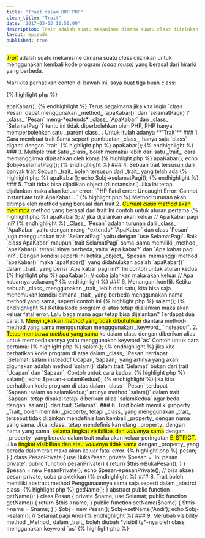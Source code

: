 ```yaml
--- 
title: "Trait dalam OOP PHP" 
clean_title: "Trait" 
date: '2017-03-03 10:50:00' 
description: Trait adalah suatu mekanisme dimana suatu class diizinkan untuk menggunakan kembali kode program (code reuse) yang berasal dari hirarki yang berbeda. Mari kita perhatikan contoh di bawah ini, saya buat tiga buah class agar lebih mudah untuk difahami. 
layout: episode 
published: true 
--- 
```

 
<mark><em>Trait</em></mark> adalah suatu mekanisme dimana suatu _class_ diizinkan untuk menggunakan kembali kode program _(code reuse)_ yang berasal dari hirarki yang berbeda. 
 
Mari kita perhatikan contoh di bawah ini, saya buat tiga buah class: 
 
{% highlight php %}
<?php 
class ApaKabar 
{ 
    public function apaKabar() { 
        return "Apa kabar?"; 
    } 
} 
 
class SelamatPagi 
{ 
    public function selamatPagi() { 
        return "Selamat pagi?"; 
    } 
} 
 
class Pesan 
{ 
  // 
} 
{% endhighlight %} 
 
Jika kita menghendaki `class Pesan` bisa menggunakan _method_ `apaKabar()` maka kita tinggal melakukan `extends` ke _class_ `ApaKabar` seperti: 
 
{% highlight php %}
<?php 
class ApaKabar 
{ 
    public function apaKabar() { 
        return "Apa kabar?"; 
    } 
} 
 
class Pesan extends ApaKabar 
{ 
  // 
} 
 
$obj = new Pesan(); 
echo $obj->apaKabar(); 
{% endhighlight %} 
 
Terus bagaimana jika kita ingin `class Pesan` dapat menggunakan _method_ `apaKabar()` dan `selamatPagi()`? _class_ `Pesan` meng-*extends* _class_ `ApaKabar` dan _class_ `SelamatPagi`? tentu ini tidak diperbolehkan oleh PHP, PHP hanya memperbolehkan satu _parent class_ . Untuk itulah adanya **`Trait`** 
 
### 1. Cara membuat trait   
Sama seperti pembuatan _class_, hanya saja `class` diganti dengan `trait` 
 
{% highlight php %}
<?php 
// dengan keyword trait 
trait ApaKabar 
{ 
    public function apaKabar() { 
        return "Apa kabar?"; 
    } 
} 
{% endhighlight %} 
 
### 2. Cara memakai trait   
Cara memakai _trait_ yaitu dengan menggunakan _keyword_ `use` dalam sebuah _class_ dan diiringi nama _trait_ 
 
{% highlight php %}
<?php 
trait ApaKabar 
{ 
    public function apaKabar() { 
        return "Apa kabar?"; 
    } 
} 
 
class Pesan 
{ 
  // menggunakan use 
  use ApaKabar; 
} 
 
$obj = new Pesan(); 
echo $obj->apaKabar(); 
{% endhighlight %} 
 
### 3. Multiple trait   
Satu _class_ boleh memakai lebih dari satu _trait_, cara memanggilnya dipisahkan oleh koma 
 
{% highlight php %}
<?php 
trait ApaKabar 
{ 
    public function apaKabar() { 
        return "Apa kabar?" . PHP_EOL; 
    } 
} 
 
trait SelamatPagi 
{ 
    public function selamatPagi() { 
        return "Selamat pagi?"; 
    } 
} 
 
class Pesan 
{ 
  // menggunakan trait lebih dari satu 
  use ApaKabar, SelamatPagi; 
} 
 
$obj = new Pesan(); 
echo $obj->apaKabar(); 
echo $obj->selamatPagi(); 
{% endhighlight %} 
 
### 4. Sebuah trait tersusun dari banyak trait   
Sebuah _trait_ boleh tersusun dari _trait_ yang telah ada 
 
{% highlight php %}
<?php 
// trait pertama 
trait ApaKabar 
{ 
    public function apaKabar() { 
        // PHP_EOL adalah  
        // garis baru (enter) lintas platform 
        return "Apa kabar?" . PHP_EOL; 
    } 
} 
 
// trait kedua 
trait SelamatPagi 
{ 
    public function selamatPagi() { 
        return "Selamat pagi?"; 
    } 
} 
 
// trait ketiga,  
trait KabarSelamat 
{   
    // tersusun dari kedua trait di atas 
    use ApaKabar, SelamatPagi; 
} 
 
class Pesan 
{ 
  // memakai trait yang  
  // tersusun dari trait 
  use KabarSelamat; 
} 
 
$obj = new Pesan(); 
echo $obj->apaKabar(); 
echo $obj->selamatPagi(); 
{% endhighlight %} 
 
### 5. Trait tidak bisa dijadikan object (diinstansiasi)   
Jika ini tetap dijalankan maka akan keluar error: `PHP Fatal error:  Uncaught Error: Cannot instantiate trait ApaKabar ...` 
 
{% highlight php %}
<?php 
trait ApaKabar 
{ 
    public function apaKabar() { 
        return "Apa kabar?" . PHP_EOL; 
    } 
} 
 
$obj = new ApaKabar(); 
{% endhighlight %} 
 
### 5. Urutan prioritas method   
Urutan prioritas _method_ dalam trait memiliki dua aturan: 
 
1. <mark>Method turunan akan ditimpa</mark> oleh method yang berasal dari trait 
2. <mark><em>Current class method</em> akan menimpa</mark> method yang berasal dari trait 
 
Ini contoh untuk aturan pertama 
 
{% highlight php %}
<?php 
class ApaKabar 
{   
    // ini akan diturunkan 
    public function apaKabar() { 
        return "Apa kabar?" . PHP_EOL; 
    } 
} 
 
trait SelamatPagi 
{ 
    public function selamatPagi() { 
        return "Selamat pagi?"; 
    } 
 
    // apaKabar() dari trait 
    public function apaKabar() { 
        return "Apa kabar pagi ini?" . PHP_EOL; 
    }  
} 
 
class Pesan extends ApaKabar 
{ 
    use SelamatPagi;   
} 
 
$pesan = new Pesan(); 
// yang dipakai adalah apaKabar() dari trait 
echo $pesan->apaKabar(); 
// jika dijalankan akan keluar 
// Apa kabar pagi ini? 
{% endhighlight %} 
 
_Class_ `Pesan` adalah turunan dari _class_ `ApaKabar` yaitu dengan meng-*extends* `ApaKabar` dan class `Pesan` juga menggunakan trait `SelamatPagi` yaitu dengan `use SelamatPagi`. 
 
Baik `class ApaKabar` maupun `trait SelamatPagi` sama-sama memiliki _method_ `apaKabar()` tetapi isinya berbeda, yaitu `Apa kabar?` dan `Apa kabar pagi ini?`. 
 
Dengan kondisi seperti ini ketika _object_ `$pesan` memanggil method `apaKabar()` maka `apaKabar()` yang didahulukan adalah `apaKabar()` dalam _trait_ yang berisi `Apa kabar pagi ini?` 
 
Ini contoh untuk aturan kedua: 
 
{% highlight php %}
<?php 
trait ApaKabar 
{ 
    // apaKabar() dari trait 
    public function apaKabar() { 
        return "Apa kabar?"; 
    } 
} 
 
class Pesan 
{ 
    use ApaKabar; 
    // apaKabar() dari current class 
    public function apaKabar() { 
      return "Apa kabarnya sekarang?"; 
    } 
} 
 
$pesan = new Pesan(); 
// yang dipakai adalah apaKabar() dari class Pesan 
// bukan apaKabar() dari trait ApaKabar 
echo $pesan->apaKabar(); 
// coba jalankan maka akan keluar 
// Apa kabarnya sekarang? 
{% endhighlight %} 
 
### 6. Menangani konflik   
Ketika sebuah _class_ menggunakan _trait_ lebih dari satu, kita bisa saja menemukan kondisi dimana _trait_ yang berbeda menggunakan nama method yang sama, seperti contoh ini 
 
{% highlight php %}
<?php 
trait Selamat 
{ 
    public function salam() { 
        return "Selamat pagi?"; 
    } 
} 
 
trait Sapaan 
{ 
    public function salam() { 
        return "Assalamu'alaikum?"; 
    } 
} 
 
class Pesan 
{ 
    use Selamat, Sapaan;   
} 
 
$pesan = new Pesan(); 
echo $pesan->salam(); 
{% endhighlight %} 
 
Ketika kode program di atas tetap dijalankan maka akan keluar fatal error. Lalu bagaimana agar tetap bisa dijalankan?  
 
Terdapat dua cara: 
 
1. <mark>Menyingkirkan <em>method</em> yang tidak dibutuhkan</mark> diantara method-method yang sama menggunakan mengggunakan _keyword_ `insteadof`. 
 
2. <mark>Tetap membawa <em>method</em> yang sama</mark> ke dalam class dengan diberikan alias untuk membedakannya yaitu menggunakan keyword `as` 
 
Contoh untuk cara pertama: 
 
{% highlight php %}
<?php 
trait Ucapan 
{ 
    public function salam() { 
        return "Pagi....?"; 
    } 
} 
 
trait Selamat 
{ 
    public function salam() { 
        return "Assalamu'alaikum?"; 
    } 
} 
 
trait Sapaan 
{ 
    public function salam() { 
        return "Selamat pagi?"; 
    } 
} 
 
class Pesan 
{ 
    // mengeliminasi method salam() 
    // dari trait Ucapan dan Sapaan 
    // mengguanakan insteadof 
    use Ucapan, Selamat, Sapaan {     
        Selamat::salam insteadof Ucapan, Sapaan; 
    } 
} 
 
$pesan = new Pesan(); 
echo $pesan->salam(); 
{% endhighlight %} 
 
jika kita perhatikan kode program di atas dalam _class_ `Pesan` terdapat `Selamat::salam insteadof Ucapan, Sapaan;` yang artinya yang akan digunakan adalah method `salam()` dalam trait `Selamat` bukan dari trait `Ucapan` dan `Sapaan`. 
 
Contoh untuk cara kedua: 
 
{% highlight php %}
<?php 
trait Ucapan 
{ 
    public function salam() { 
        return "Pagi....?"; 
    } 
} 
 
trait Selamat 
{ 
    public function salam() { 
        return "Assalamu'alaikum?" . PHP_EOL; 
    } 
} 
 
trait Sapaan 
{ 
    public function salam() { 
        return "Selamat pagi?"; 
    } 
} 
 
class Pesan 
{   
    // membuat alias menggunakan as 
    // krn ingin tetap memakai salam() 
    // dari trait Sapaan 
    use Ucapan, Selamat, Sapaan { 
        Selamat::salam insteadof Ucapan, Sapaan; 
        Sapaan::salam as salamKedua; 
    } 
} 
 
$pesan = new Pesan(); 
echo $pesan->salam(); 
echo $pesan->salamKedua(); 
{% endhighlight %} 
 
jika kita perhatikan kode program di atas dalam _class_ `Pesan` terdapat `Sapaan::salam as salamKedua;` artinya method `salam()` dalam trait `Sapaan` tetap dipakai tetapi diberikan alias `salamKedua` agar beda dengan `salam()` dari trait `Selamat`. 
 
### 6. Trait boleh memiliki property   
_Trait_ boleh memiliki _property_ tetapi _class_ yang menggunakan _trait_ tersebut tidak diizinkan mendefinisikan kembali _property_ dengan nama yang sama. 
 
Jika _class_ tetap mendefinisikan ulang _property_ dengan nama yang sama, <mark>selama tingkat visibilitas dan <em>value</em>nya sama</mark> dengan _property_ yang berada dalam trait maka akan keluar peringatan <mark>E_STRICT</mark>. 
 
Jika <mark>tingkat visibilitas dan atau <em>value</em>nya tidak sama</mark> dengan _property_ yang berada dalam trait maka akan keluar fatal error. 
 
{% highlight php %}
<?php 
trait Selamat { 
    public $satu = 1; 
    protected $dua = 2; 
} 
 
class Pesan { 
    use Selamat; 
    public $satu = 1; // keluar peringatan 
    public $dua = 2; // Fatal error 
} 
{% endhighlight %} 
 
### 7. Method dalam trait boleh mengakses method dan property dalam class yang memakainya meskipun private   
 
{% highlight php %}
<?php 
trait BukaPesan 
{ 
    protected function BukaPesan() { 
      return $this->pesan; 
    } 
} 
 
class PesanPrivate 
{ 
    use BukaPesan; 
    private $pesan = 'Ini pesan private'; 
 
    public function pesanPrivate() { 
      return $this->BukaPesan(); 
    } 
} 
 
$pesan = new PesanPrivate(); 
echo $pesan->pesanPrivate(); 
// bisa akses pesan private, coba praktekkan 
{% endhighlight %} 
 
### 8. Trait boleh memiliki abstract method   
Penggunaannya sama saja seperti dalam _abstrct class_ 
 
{% highlight php %}
<?php 
trait Selamat{ 
    public function salam() { 
        echo 'Selamat pagi '. $this->getName(); 
    } 
    abstract public function getName(); 
} 
 
class Pesan { 
    private $name; 
    use Selamat; 
    public function getName() { 
        return $this->name; 
    } 
    public function setName($name) { 
        $this->name = $name; 
    } 
} 
 
$obj = new Pesan(); 
$obj->setName('Andi'); 
echo $obj->salam(); // Selamat pagi Andi 
{% endhighlight %} 
 
### 9. Merubah visibility method  
_Method_ dalam _trait_ boleh diubah *visibility*-nya oleh class menggunakan keyword `as` 
 
{% highlight php %}
<?php 
trait Selamat { 
    public function malam() { 
        echo 'Selamat malam!'; 
    } 
} 
 
// merubah visibility malam() 
class Pesan { 
    use Selamat { malam as protected; } 
} 
 
// malam() dibuat alias menjadi ucapanPrivate() 
// dan diubah visibility ke private 
// sementara malam() visibility-nya tidak berubah 
class PesanKedua { 
    use Selamat { malam as private ucapanPrivate; } 
} 
{% endhighlight %} 
 
Banyak banget ya tulisannya? :stuck_out_tongue_closed_eyes: walaupun banyak tapi mudah difahami kan? :blush: